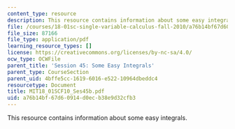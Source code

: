 ```yaml
---
content_type: resource
description: This resource contains information about some easy integrals.
file: /courses/18-01sc-single-variable-calculus-fall-2010/a76b14bf67d60914d0ecb38e9d32cfb3_MIT18_01SCF10_Ses45b.pdf
file_size: 87166
file_type: application/pdf
learning_resource_types: []
license: https://creativecommons.org/licenses/by-nc-sa/4.0/
ocw_type: OCWFile
parent_title: 'Session 45: Some Easy Integrals'
parent_type: CourseSection
parent_uid: 4bffe5cc-1619-6016-e522-10964dbeddc4
resourcetype: Document
title: MIT18_01SCF10_Ses45b.pdf
uid: a76b14bf-67d6-0914-d0ec-b38e9d32cfb3
---
```

This resource contains information about some easy integrals.
